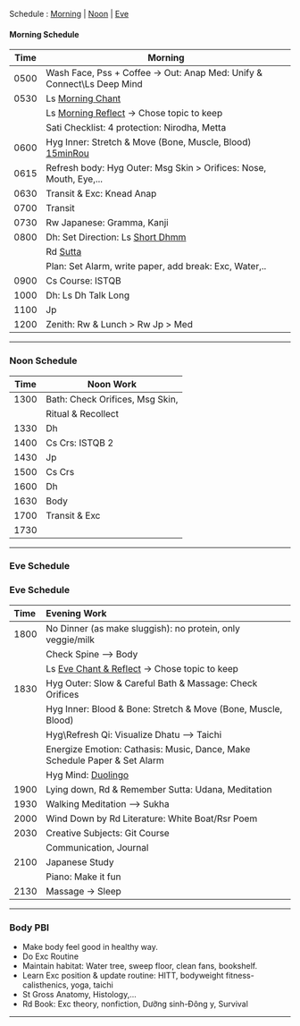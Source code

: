 Schedule :   [Morning](#morning-schedule)   |   [Noon](#noon-schedule)   |   [Eve](#eve-schedule)  <br>

#### Morning Schedule
| Time  | Morning                                      |
|-------|----------------------------------------------|
| 0500 | Wash Face, Pss + Coffee -> Out: Anap Med: Unify & Connect\Ls Deep Mind|
| 0530 | Ls [Morning Chant](https://www.dhammatalks.org/morning_chant) |
|      | Ls [Morning Reflect](https://www.dhammatalks.org/morning_chant) -> Chose topic to keep  |
|      | Sati Checklist: 4 protection: Nirodha, Metta    |
| 0600 | Hyg Inner: Stretch & Move (Bone, Muscle, Blood) [15minRou](https://github.com/ThanhNguyen24590/Process/blob/main/15minRou.md)  |
| 0615 | Refresh body: Hyg Outer: Msg Skin > Orifices: Nose, Mouth, Eye,...     |
| 0630 | Transit & Exc: Knead Anap    |
| 0700 | Transit           |
| 0730 | Rw Japanese: Gramma, Kanji |
| 0800 | Dh: Set Direction: Ls [Short Dhmm](https://www.dhammatalks.org/audio/morning/)    |
|      | Rd [Sutta](https://www.dhammatalks.org/random_sutta.php)                 |
|      | Plan: Set Alarm, write paper, add break: Exc, Water,.. |
| 0900 | Cs Course: ISTQB                          |
| 1000 | Dh: Ls Dh Talk Long                             |
| 1100 | Jp                                        |
| 1200 | Zenith: Rw & Lunch > Rw Jp > Med          |
---
### Noon Schedule
| Time  | Noon Work                                    |
|-------|---------------------------------------------|
| 1300 | Bath: Check Orifices, Msg Skin,             |
|       | Ritual & Recollect                           |
| 1330 | Dh                                         |
| 1400 | Cs Crs: ISTQB 2                              |
| 1430 | Jp                                         |
| 1500 | Cs Crs                                     |
| 1600 | Dh                                         |
| 1630 | Body                                       |
| 1700 | Transit & Exc                               |
| 1730 |                                             |
---
### Eve Schedule
### Eve Schedule
| Time  | Evening Work                                            |
| :---- | :------------------------------------------------------ |
| 1800 | No Dinner (as make sluggish): no protein, only veggie/milk                |
|      | Check Spine --> Body               |
|      | Ls [Eve Chant & Reflect](https://www.dhammatalks.org/chant_index.html) -> Chose topic to keep  |
| 1830 | Hyg Outer: Slow & Careful Bath & Massage: Check Orifices            |
|      | Hyg Inner: Blood & Bone: Stretch & Move (Bone, Muscle, Blood)                     |
|      | Hyg\Refresh Qi: Visualize Dhatu --> Taichi   |
|      | Energize Emotion: Cathasis: Music, Dance, Make Schedule Paper & Set Alarm             |
|      | Hyg Mind: [Duolingo](https://www.duolingo.com/lesson)  |
| 1900 | Lying down, Rd & Remember Sutta: Udana, Meditation         |
| 1930 | Walking Meditation --> Sukha                             |
| 2000 | Wind Down by Rd Literature: White Boat/Rsr Poem                     |
| 2030 | Creative Subjects: Git Course                            |
|      | Communication, Journal                                 |
| 2100 | Japanese Study                                           |
|      | Piano: Make it fun                                       |
| 2130 | Massage -> Sleep                                      |
---
### Body PBI
- Make body feel good in healthy way.
- Do Exc Routine
- Maintain habitat: Water tree, sweep floor, clean fans, bookshelf.
- Learn Exc position & update routine: HITT, bodyweight fitness-calisthenics, yoga, taichi 
- St Gross Anatomy, Histology,...
- Rd Book: Exc theory, nonfiction, Dưỡng sinh-Đông y, Survival
---
